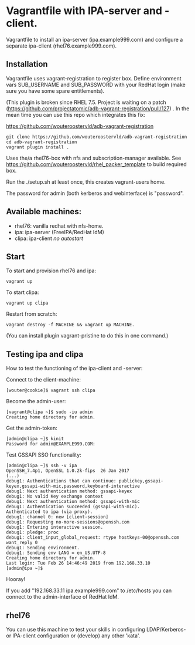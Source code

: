 # Vagrantfile with IPA-server and -client.

Vagrantfile to install an ipa-server (ipa.example999.com) and configure a separate ipa-client
(rhel76.example999.com).

## Installation

Vagrantfile uses vagrant-registration to register box. Define environment vars SUB\_USERNAME
and SUB\_PASSWORD with your RedHat login (make sure you have some spare entitlements).

(This plugin is broken since RHEL 7.5. Project is waiting on a patch 
 (https://github.com/projectatomic/adb-vagrant-registration/pull/127) . In the mean time you can
use this repo which integrates this fix:

https://github.com/wouteroostervld/adb-vagrant-registration

    git clone https://github.com/wouteroostervld/adb-vagrant-registration
    cd adb-vagrant-registration
    vagrant plugin install .

Uses the/a rhel76-box with nfs and subscription-manager available. See https://github.com/wouteroostervld/rhel_packer_template to build required box.

Run the ./setup.sh at least once, this creates vagrant-users home.

The password for admin (both kerberos and webinterface) is "password".

## Available machines:

- rhel76: vanilla redhat with nfs-home.
- ipa: ipa-server (FreeIPA/RedHat IdM)
- clipa: ipa-client *no autostart*

## Start

To start and provision rhel76 and ipa:

    vagrant up

To start clipa:

    vagrant up clipa

Restart from scratch:

    vagrant destroy -f MACHINE && vagrant up MACHINE.

(You can install plugin vagrant-pristine to do this in one command.)

## Testing ipa and clipa

How to test the functioning of the ipa-client and -server:

Connect to the client-machine:

    [wouter@cookie]$ vagrant ssh clipa

Become the admin-user:

    [vagrant@clipa ~]$ sudo -iu admin
    Creating home directory for admin.

Get the admin-token:

    [admin@clipa ~]$ kinit
    Password for admin@EXAMPLE999.COM: 

Test GSSAPI SSO functionality:

    [admin@clipa ~]$ ssh -v ipa
    OpenSSH_7.4p1, OpenSSL 1.0.2k-fips  26 Jan 2017
    (...)
    debug1: Authentications that can continue: publickey,gssapi-keyex,gssapi-with-mic,password,keyboard-interactive
    debug1: Next authentication method: gssapi-keyex
    debug1: No valid Key exchange context
    debug1: Next authentication method: gssapi-with-mic
    debug1: Authentication succeeded (gssapi-with-mic).
    Authenticated to ipa (via proxy).
    debug1: channel 0: new [client-session]
    debug1: Requesting no-more-sessions@openssh.com
    debug1: Entering interactive session.
    debug1: pledge: proc
    debug1: client_input_global_request: rtype hostkeys-00@openssh.com want_reply 0
    debug1: Sending environment.
    debug1: Sending env LANG = en_US.UTF-8
    Creating home directory for admin.
    Last login: Tue Feb 26 14:46:49 2019 from 192.168.33.10
    [admin@ipa ~]$ 

Hooray!

If you add "192.168.33.11 ipa.example999.com" to /etc/hosts you can connect to the admin-interface
of RedHat IdM.


## rhel76

You can use this machine to test your skills in configuring LDAP/Kerberos- or IPA-client configuration
or (develop) any other 'kata'.

